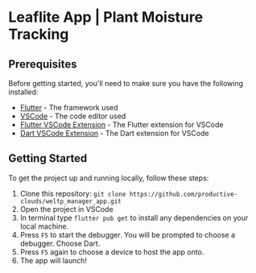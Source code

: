 # Leaflite App | Plant Moisture Tracking

## Prerequisites

Before getting started, you'll need to make sure you have the following installed:

- [Flutter](https://flutter.dev/docs/get-started/install) - The framework used
- [VSCode](https://code.visualstudio.com/) - The code editor used
- [Flutter VSCode Extension](https://marketplace.visualstudio.com/items?itemName=Dart-Code.flutter) - The Flutter extension for VSCode
- [Dart VSCode Extension](https://marketplace.visualstudio.com/items?itemName=Dart-Code.dart-code) - The Dart extension for VSCode

## Getting Started

To get the project up and running locally, follow these steps:

1. Clone this repository: `git clone https://github.com/productive-clouds/weltp_manager_app.git`
2. Open the project in VSCode
3. In terminal type `flutter pub get` to install any dependencies on your local machine.
4. Press `F5` to start the debugger. You will be prompted to choose a debugger. Choose Dart.
5. Press `F5` again to choose a device to host the app onto. 
6. The app will launch!
